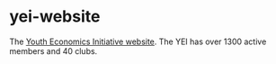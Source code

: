 # yei-website
The [Youth Economics Initiative website](https://theyei.netlify.app/). The YEI has over 1300 active members and 40 clubs.
